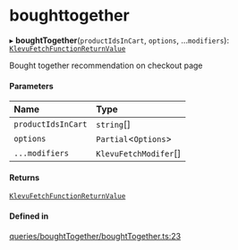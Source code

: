 # boughttogether
      
▸ **boughtTogether**(`productIdsInCart`, `options`, ...`modifiers`): [`KlevuFetchFunctionReturnValue`](klevufetchfunctionreturnvalue.md)

Bought together recommendation on checkout page

#### Parameters

| Name | Type |
| :------ | :------ |
| `productIdsInCart` | `string`[] |
| `options` | `Partial`<`Options`\> |
| `...modifiers` | `KlevuFetchModifer`[] |

#### Returns

[`KlevuFetchFunctionReturnValue`](klevufetchfunctionreturnvalue.md)

#### Defined in

[queries/boughtTogether/boughtTogether.ts:23](https://github.com/klevultd/frontend-sdk/blob/4665e27/packages/klevu-core/src/queries/boughtTogether/boughtTogether.ts#L23)

